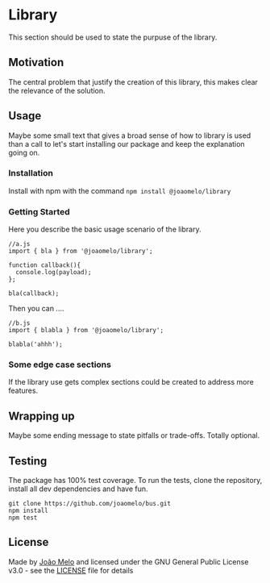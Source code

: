 # Library

This section should be used to state the purpuse of the library.

## Motivation

The central problem that justify the creation of this library, this makes clear the relevance of the solution.

## Usage

Maybe some small text that gives a broad sense of how to library is used than a call to let's start installing our package and keep the explanation going on. 

### Installation

Install with npm with the command `npm install @joaomelo/library`

### Getting Started

Here you describe the basic usage scenario of the library.

    //a.js
    import { bla } from '@joaomelo/library';

    function callback(){
      console.log(payload);
    };

    bla(callback);

Then you can ....

    //b.js
    import { blabla } from '@joaomelo/library';

    blabla('ahhh');

### Some edge case sections

If the library use gets complex sections could be created to address more features.

## Wrapping up

Maybe some ending message to state pitfalls or trade-offs. Totally optional.

## Testing

The package has 100% test coverage. To run the tests, clone the repository, install all dev dependencies and have fun.

    git clone https://github.com/joaomelo/bus.git
    npm install
    npm test

## License

Made by [João Melo](https://www.linkedin.com/in/joaomelo81/?locale=en_US) and licensed under the GNU General Public License v3.0 - see the [LICENSE](LICENSE) file for details